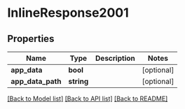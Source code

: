 # InlineResponse2001

## Properties
Name | Type | Description | Notes
------------ | ------------- | ------------- | -------------
**app_data** | **bool** |  | [optional] 
**app_data_path** | **string** |  | [optional] 

[[Back to Model list]](../../README.md#documentation-for-models) [[Back to API list]](../../README.md#documentation-for-api-endpoints) [[Back to README]](../../README.md)

